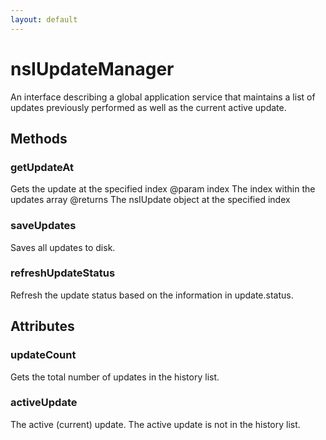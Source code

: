 ```yaml
---
layout: default
---
```


# nsIUpdateManager #

An interface describing a global application service that maintains a list
of updates previously performed as well as the current active update.


## Methods ##

### getUpdateAt ###

Gets the update at the specified index
@param   index
         The index within the updates array
@returns The nsIUpdate object at the specified index


### saveUpdates ###

Saves all updates to disk.


### refreshUpdateStatus ###

Refresh the update status based on the information in update.status.


## Attributes ##

### updateCount ###

Gets the total number of updates in the history list.


### activeUpdate ###

The active (current) update. The active update is not in the history list.

